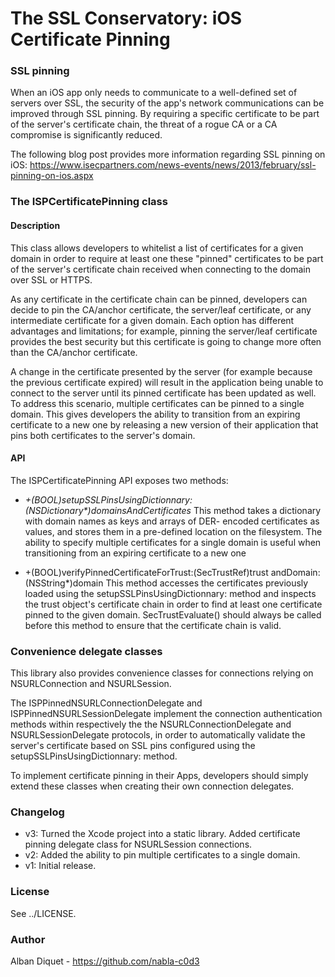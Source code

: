 The SSL Conservatory: iOS Certificate Pinning
=============================================


### SSL pinning

When an iOS app only needs to communicate to a well-defined set of servers
over SSL, the security of the app's network communications can be improved
through SSL pinning. By requiring a specific certificate to be part of the
server's certificate chain, the threat of a rogue CA or a CA compromise is
significantly reduced.

The following blog post provides more information regarding SSL pinning on
iOS: https://www.isecpartners.com/news-events/news/2013/february/ssl-pinning-on-ios.aspx


### The ISPCertificatePinning class

#### Description

This class allows developers to whitelist a list of certificates for a given
domain in order to require at least one these "pinned" certificates to be part
of the server's certificate chain received when connecting to the domain over
SSL or HTTPS.

As any certificate in the certificate chain can be pinned, developers can
decide to pin the CA/anchor certificate, the server/leaf certificate, or any
intermediate certificate for a given domain. Each option has different
advantages and limitations; for example, pinning the server/leaf certificate
provides the best security but this certificate is going to change more often
than the CA/anchor certificate.

A change in the certificate presented by the server (for example because the
previous certificate expired) will result in the application being unable to
connect to the server until its pinned certificate has been updated as well.
To address this scenario, multiple certificates can be pinned to a single
domain. This gives developers the ability to transition from an expiring
certificate to a new one by releasing a new version of their application that
pins both certificates to the server's domain.


#### API

The ISPCertificatePinning API exposes two methods:

* _+(BOOL)setupSSLPinsUsingDictionnary:(NSDictionary*)domainsAndCertificates_
This method takes a dictionary with domain names as keys and arrays of DER-
encoded certificates as values, and stores them in a pre-defined location on
the filesystem. The ability to specify multiple certificates for a single
domain is useful when transitioning from an expiring certificate to a new one

* +(BOOL)verifyPinnedCertificateForTrust:(SecTrustRef)trust andDomain:(NSString*)domain
This method accesses the certificates previously loaded using the
setupSSLPinsUsingDictionnary: method and inspects the trust object's
certificate chain in order to find at least one certificate pinned to the
given domain. SecTrustEvaluate() should always be called before this method to
ensure that the certificate chain is valid.


### Convenience delegate classes

This library also provides convenience classes for connections relying on
NSURLConnection and NSURLSession.

The ISPPinnedNSURLConnectionDelegate and ISPPinnedNSURLSessionDelegate
implement the connection authentication methods within respectively the
the NSURLConnectionDelegate and NSURLSessionDelegate protocols, in order to
automatically validate the server's certificate based on SSL pins configured
using the setupSSLPinsUsingDictionnary: method.

To implement certificate pinning in their Apps, developers should simply extend
these classes when creating their own connection delegates.


### Changelog

* v3: Turned the Xcode project into a static library.
      Added certificate pinning delegate class for NSURLSession connections.
* v2: Added the ability to pin multiple certificates to a single domain.
* v1: Initial release.


### License

See ../LICENSE.


### Author

Alban Diquet - https://github.com/nabla-c0d3
